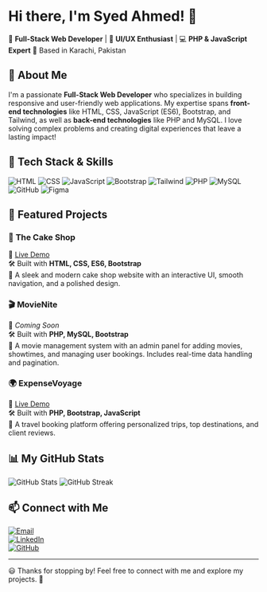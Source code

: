 # Hi there, I'm Syed Ahmed! 👋

🚀 **Full-Stack Web Developer** | 🎨 **UI/UX Enthusiast** | 💻 **PHP & JavaScript Expert**
📍 Based in Karachi, Pakistan  

## 🌟 About Me
I'm a passionate **Full-Stack Web Developer** who specializes in building responsive and user-friendly web applications. My expertise spans **front-end technologies** like HTML, CSS, JavaScript (ES6), Bootstrap, and Tailwind, as well as **back-end technologies** like PHP and MySQL. I love solving complex problems and creating digital experiences that leave a lasting impact!

## 🔧 Tech Stack & Skills

![HTML](https://img.shields.io/badge/Code-HTML-orange)
![CSS](https://img.shields.io/badge/Code-CSS-blue)
![JavaScript](https://img.shields.io/badge/Code-JavaScript-yellow)
![Bootstrap](https://img.shields.io/badge/Framework-Bootstrap-purple)
![Tailwind](https://img.shields.io/badge/Framework-Tailwind-blue)
![PHP](https://img.shields.io/badge/Backend-PHP-green)
![MySQL](https://img.shields.io/badge/Database-MySQL-blue)
![GitHub](https://img.shields.io/badge/Tool-GitHub-black)
![Figma](https://img.shields.io/badge/Design-Figma-red)

## 🚀 Featured Projects

### 🎂 **The Cake Shop**  
🔗 [Live Demo](http://eatingcake.netlify.app)  
🛠 Built with **HTML, CSS, ES6, Bootstrap**  
📌 A sleek and modern cake shop website with an interactive UI, smooth navigation, and a polished design. 

### 🎬 **MovieNite**  
🔗 *Coming Soon*  
🛠 Built with **PHP, MySQL, Bootstrap**  
📌 A movie management system with an admin panel for adding movies, showtimes, and managing user bookings. Includes real-time data handling and pagination. 

### 🌍 **ExpenseVoyage**  
🔗 [Live Demo](https://expensevoyage.freewebhostmost.com/)  
🛠 Built with **PHP, Bootstrap, JavaScript**  
📌 A travel booking platform offering personalized trips, top destinations, and client reviews.

## 📊 My GitHub Stats
![GitHub Stats](https://github-readme-stats.vercel.app/api?username=YourUsername&show_icons=true&theme=dark)
![GitHub Streak](https://github-readme-streak-stats.herokuapp.com/?user=YourUsername&theme=dark)

## 📫 Connect with Me
[![Email](https://img.shields.io/badge/Email-syedahmed7421%40gmail.com-red)](mailto:syedahmed7421@gmail.com)  
[![LinkedIn](https://img.shields.io/badge/LinkedIn-blue?logo=linkedin)](https://linkedin.com/in/yourusername)  
[![GitHub](https://img.shields.io/badge/GitHub-black?logo=github)](https://github.com/YourUsername)  

---
😃 Thanks for stopping by! Feel free to connect with me and explore my projects. 🚀
